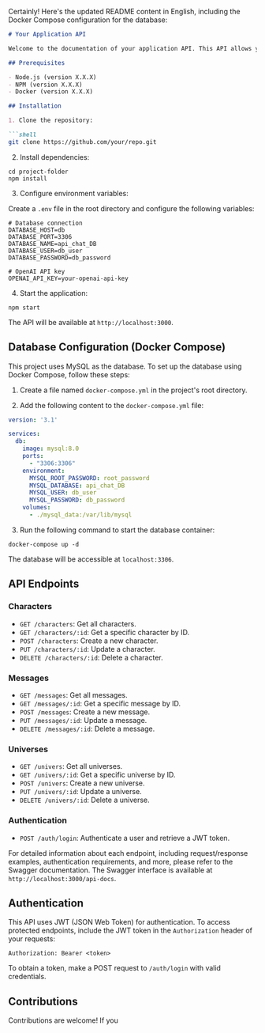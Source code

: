 Certainly! Here's the updated README content in English, including the Docker Compose configuration for the database:

```markdown
# Your Application API

Welcome to the documentation of your application API. This API allows you to perform various operations related to characters, messages, universes, and more. Below you will find information on using the API endpoints and the available resources.

## Prerequisites

- Node.js (version X.X.X)
- NPM (version X.X.X)
- Docker (version X.X.X)

## Installation

1. Clone the repository:

```shell
git clone https://github.com/your/repo.git
```

2. Install dependencies:

```shell
cd project-folder
npm install
```

3. Configure environment variables:

Create a `.env` file in the root directory and configure the following variables:

```shell
# Database connection
DATABASE_HOST=db
DATABASE_PORT=3306
DATABASE_NAME=api_chat_DB
DATABASE_USER=db_user
DATABASE_PASSWORD=db_password

# OpenAI API key
OPENAI_API_KEY=your-openai-api-key
```

4. Start the application:

```shell
npm start
```

The API will be available at `http://localhost:3000`.

## Database Configuration (Docker Compose)

This project uses MySQL as the database. To set up the database using Docker Compose, follow these steps:

1. Create a file named `docker-compose.yml` in the project's root directory.

2. Add the following content to the `docker-compose.yml` file:

```yaml
version: '3.1'

services:
  db:
    image: mysql:8.0
    ports:
      - "3306:3306"
    environment:
      MYSQL_ROOT_PASSWORD: root_password
      MYSQL_DATABASE: api_chat_DB
      MYSQL_USER: db_user
      MYSQL_PASSWORD: db_password
    volumes:
      - ./mysql_data:/var/lib/mysql
```

3. Run the following command to start the database container:

```shell
docker-compose up -d
```

The database will be accessible at `localhost:3306`.

## API Endpoints

### Characters

- `GET /characters`: Get all characters.
- `GET /characters/:id`: Get a specific character by ID.
- `POST /characters`: Create a new character.
- `PUT /characters/:id`: Update a character.
- `DELETE /characters/:id`: Delete a character.

### Messages

- `GET /messages`: Get all messages.
- `GET /messages/:id`: Get a specific message by ID.
- `POST /messages`: Create a new message.
- `PUT /messages/:id`: Update a message.
- `DELETE /messages/:id`: Delete a message.

### Universes

- `GET /univers`: Get all universes.
- `GET /univers/:id`: Get a specific universe by ID.
- `POST /univers`: Create a new universe.
- `PUT /univers/:id`: Update a universe.
- `DELETE /univers/:id`: Delete a universe.

### Authentication

- `POST /auth/login`: Authenticate a user and retrieve a JWT token.

For detailed information about each endpoint, including request/response examples, authentication requirements, and more, please refer to the Swagger documentation. The Swagger interface is available at `http://localhost:3000/api-docs`.

## Authentication

This API uses JWT (JSON Web Token) for authentication. To access protected endpoints, include the JWT token in the `Authorization` header of your requests:

```
Authorization: Bearer <token>
```

To obtain a token, make a POST request to `/auth/login` with valid credentials.

## Contributions

Contributions are welcome! If you